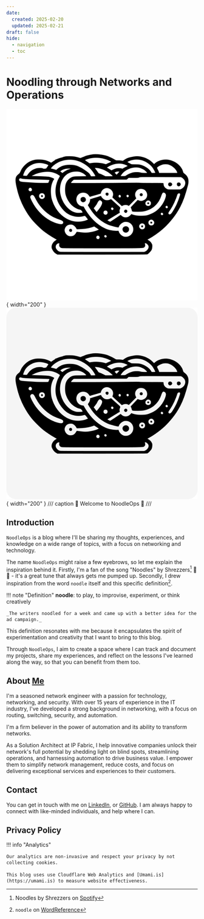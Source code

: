 ```yaml
---
date: 
  created: 2025-02-20
  updated: 2025-02-21
draft: false
hide:
  - navigation
  - toc
---
```

# Noodling through Networks and Operations

![NoodleOps - logo 600 round - light mode](images/about/logo600-white-inside-transparent.png#only-light){ width="200" }
![NoodleOps - logo 600 round - dark mode](images/about/logo600-white-rounded-square.png#only-dark){ width="200" }
/// caption
👋 Welcome to NoodleOps 👋
///

## Introduction

`NoodleOps` is a blog where I'll be sharing my thoughts, experiences, and knowledge on a wide range of topics, with a focus on networking and technology.

The name `⁠NoodleOps` might raise a few eyebrows, so let me explain the inspiration behind it. Firstly, I'm a fan of the song "Noodles" by Shrezzers[^1] 🎸🎶 - it's a great tune that always gets me pumped up. Secondly, I drew inspiration from the word `⁠noodle` itself and this specific definition[^2].

!!! note "Definition"
    **noodle**: to play, to improvise, experiment, or think creatively

    _The writers noodled for a week and came up with a better idea for the ad campaign._

This definition resonates with me because it encapsulates the spirit of experimentation and creativity that I want to bring to this blog.

Through `⁠NoodleOps`, I aim to create a space where I can track and document my projects, share my experiences, and reflect on the lessons I've learned along the way, so that you can benefit from them too.

[^1]: Noodles by Shrezzers on [Spotify](https://open.spotify.com/track/1QM7GDKXuMkHlqesn9jIBi?si=c24987550af84f08)
[^2]: `noodle` on [WordReference](https://www.wordreference.com/definition/noodle)

## About [Me](https://www.linkedin.com/in/seb-dargoeuves/)

I'm a seasoned network engineer with a passion for technology, networking, and security. With over 15 years of experience in the IT industry, I've developed a strong background in networking, with a focus on routing, switching, security, and automation.

I'm a firm believer in the power of automation and its ability to transform networks.

As a Solution Architect at IP Fabric, I help innovative companies unlock their network's full potential by shedding light on blind spots, streamlining operations, and harnessing automation to drive business value. I empower them to simplify network management, reduce costs, and focus on delivering exceptional services and experiences to their customers.

## Contact

You can get in touch with me on [LinkedIn](https://www.linkedin.com/in/seb-dargoeuves/), or [GitHub](https://github.com/sdargoeuves). I am always happy to connect with like-minded individuals, and help where I can.

## Privacy Policy

!!! info "Analytics"

    Our analytics are non-invasive and respect your privacy by not collecting cookies.
    
    This blog uses use Cloudflare Web Analytics and [Umami.is](https://umami.is) to measure website effectiveness.
